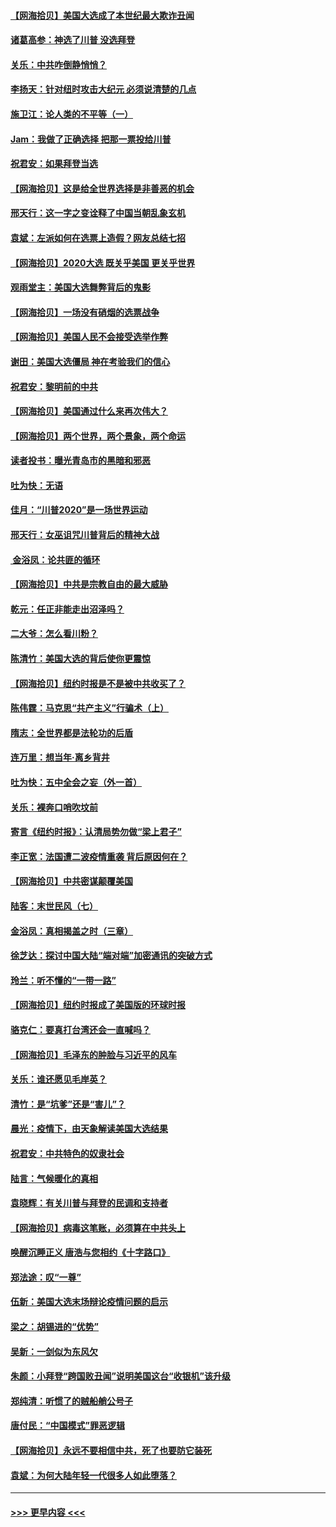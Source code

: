 #### [【网海拾贝】美国大选成了本世纪最大欺诈丑闻](../pages/nsc993/n12538029.md?t=11101902) 
#### [诸葛高参：神选了川普 没选拜登](../pages/nsc993/n12537664.md?t=11101902) 
#### [关乐：中共咋倒静悄悄？](../pages/nsc993/n12537615.md?t=11101902) 
#### [李扬天：针对纽时攻击大纪元 必须说清楚的几点](../pages/nsc993/n12536001.md?t=11101902) 
#### [施卫江：论人类的不平等（一）](../pages/nsc993/n12535700.md?t=11101902) 
#### [Jam：我做了正确选择 把那一票投给川普](../pages/nsc993/n12535743.md?t=11101902) 
#### [祝君安：如果拜登当选](../pages/nsc993/n12535726.md?t=11101902) 
#### [【网海拾贝】这是给全世界选择是非善恶的机会](../pages/nsc993/n12535061.md?t=11101902) 
#### [邢天行：这一字之变诠释了中国当朝乱象玄机](../pages/nsc993/n12533446.md?t=11101902) 
#### [袁斌：左派如何在选票上造假？网友总结七招](../pages/nsc993/n12533180.md?t=11101902) 
#### [【网海拾贝】2020大选 既关乎美国 更关乎世界](../pages/nsc993/n12533161.md?t=11101902) 
#### [观雨堂主：美国大选舞弊背后的鬼影](../pages/nsc993/n12533153.md?t=11101902) 
#### [【网海拾贝】一场没有硝烟的选票战争](../pages/nsc993/n12531883.md?t=11101902) 
#### [【网海拾贝】美国人民不会接受选举作弊](../pages/nsc993/n12528850.md?t=11101902) 
#### [谢田：美国大选僵局 神在考验我们的信心](../pages/nsc993/n12527932.md?t=11101902) 
#### [祝君安：黎明前的中共](../pages/nsc993/n12524071.md?t=11101902) 
#### [【网海拾贝】美国通过什么来再次伟大？](../pages/nsc993/n12523844.md?t=11101902) 
#### [【网海拾贝】两个世界，两个景象，两个命运](../pages/nsc993/n12521419.md?t=11101902) 
#### [读者投书：曝光青岛市的黑暗和邪恶](../pages/nsc993/n12520988.md?t=11101902) 
#### [吐为快：无语](../pages/nsc993/n12518588.md?t=11101902) 
#### [佳月：“川普2020”是一场世界运动](../pages/nsc993/n12518581.md?t=11101902) 
#### [邢天行：女巫诅咒川普背后的精神大战](../pages/nsc993/n12517257.md?t=11101902) 
#### [ 金浴凤：论共匪的循环](../pages/nsc993/n12517133.md?t=11101902) 
#### [【网海拾贝】中共是宗教自由的最大威胁](../pages/nsc993/n12516879.md?t=11101902) 
#### [乾元：任正非能走出沼泽吗？](../pages/nsc993/n12515831.md?t=11101902) 
#### [二大爷：怎么看川粉？](../pages/nsc993/n12515820.md?t=11101902) 
#### [陈清竹：美国大选的背后使你更震惊](../pages/nsc993/n12515589.md?t=11101902) 
#### [【网海拾贝】纽约时报是不是被中共收买了？](../pages/nsc993/n12515122.md?t=11101902) 
#### [陈伟霆：马克思“共产主义”行骗术（上）](../pages/nsc993/n12510217.md?t=11101902) 
#### [隋志：全世界都是法轮功的后盾](../pages/nsc993/n12510636.md?t=11101902) 
#### [连万里：想当年‧离乡背井](../pages/nsc993/n12510623.md?t=11101902) 
#### [吐为快：五中全会之妄（外一首）](../pages/nsc993/n12510470.md?t=11101902) 
#### [关乐：裸奔口哨吹坟前](../pages/nsc993/n12510403.md?t=11101902) 
#### [寄言《纽约时报》：认清局势勿做“梁上君子”](../pages/nsc993/n12510042.md?t=11101902) 
#### [李正宽：法国遭二波疫情重袭 背后原因何在？](../pages/nsc993/n12509971.md?t=11101902) 
#### [【网海拾贝】中共密谋颠覆美国](../pages/nsc993/n12509816.md?t=11101902) 
#### [陆客：末世民风（七）](../pages/nsc993/n12507822.md?t=11101902) 
#### [金浴凤：真相揭盖之时（三章）](../pages/nsc993/n12507804.md?t=11101902) 
#### [徐芝达：探讨中国大陆“端对端”加密通讯的突破方式](../pages/nsc993/n12507682.md?t=11101902) 
#### [玲兰：听不懂的“一带一路”](../pages/nsc993/n12507669.md?t=11101902) 
#### [【网海拾贝】纽约时报成了美国版的环球时报](../pages/nsc993/n12507053.md?t=11101902) 
#### [骆克仁：要真打台湾还会一直喊吗？](../pages/nsc993/n12506843.md?t=11101902) 
#### [【网海拾贝】毛泽东的肿脸与习近平的风车](../pages/nsc993/n12504537.md?t=11101902) 
#### [关乐：谁还愿见毛岸英？](../pages/nsc993/n12503866.md?t=11101902) 
#### [清竹：是“坑爹”还是“害儿”？](../pages/nsc993/n12503034.md?t=11101902) 
#### [晨光：疫情下，由天象解读美国大选结果](../pages/nsc993/n12502536.md?t=11101902) 
#### [祝君安：中共特色的奴隶社会](../pages/nsc993/n12501529.md?t=11101902) 
#### [陆言：气候暖化的真相](../pages/nsc993/n12501183.md?t=11101902) 
#### [袁晓辉：有关川普与拜登的民调和支持者](../pages/nsc993/n12500433.md?t=11101902) 
#### [【网海拾贝】病毒这笔账，必须算在中共头上](../pages/nsc993/n12500320.md?t=11101902) 
#### [唤醒沉睡正义 唐浩与您相约《十字路口》](../pages/nsc993/n12497980.md?t=11101902) 
#### [郑法途：叹“一尊”](../pages/nsc993/n12498837.md?t=11101902) 
#### [伍新：美国大选末场辩论疫情问题的启示](../pages/nsc993/n12498829.md?t=11101902) 
#### [梁之：胡锡进的“优势”](../pages/nsc993/n12498780.md?t=11101902) 
#### [吴新：一剑似为东风欠](../pages/nsc993/n12498772.md?t=11101902) 
#### [朱颜：小拜登“跨国败丑闻”说明美国这台“收银机”该升级](../pages/nsc993/n12498731.md?t=11101902) 
#### [郑纯清：听惯了的贼船艄公号子](../pages/nsc993/n12498721.md?t=11101902) 
#### [唐付民：“中国模式”罪恶逻辑](../pages/nsc993/n12498310.md?t=11101902) 
#### [【网海拾贝】永远不要相信中共，死了也要防它装死](../pages/nsc993/n12498162.md?t=11101902) 
#### [袁斌：为何大陆年轻一代很多人如此堕落？](../pages/nsc993/n12495696.md?t=11101902) 

----
#### [ >>> 更早内容 <<< ](../indexes/nsc993-earlier.md)
